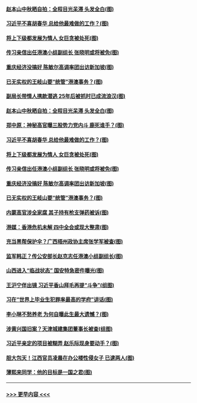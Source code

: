 #### [赵本山中秋晒自拍：全程目光呆滞 头发全白(图)](../pages/p2/907396.md?t=09151622) 
#### [习近平不喜胡春华 总给他最难做的工作？(图)](../pages/p2/907341.md?t=09151622) 
#### [将上下级都发展为情人 女巨贪被处死(图)](../pages/p2/907329.md?t=09151622) 
#### [传习亲信出任港澳小组副组长 张晓明或将被免(图)](../pages/p2/907294.md?t=09151622) 
#### [重庆经济没搞好 陈敏尔高调率团出访新加坡(图)](../pages/p2/907302.md?t=09151622) 
#### [已无实权的王岐山要“统管”港澳事务？(图)](../pages/p2/907305.md?t=09151622) 
#### [副局长带情人携款潜逃 25年后被抓时已成流浪汉(图)](../pages/p2/907432.md?t=09151622) 
#### [赵本山中秋晒自拍：全程目光呆滞 头发全白(图)](../pages/p2/907396.md?t=09151622) 
#### [郑中原：神秘高官曝三股势力党内斗 鹿死谁手？(图)](../pages/p2/907409.md?t=09151622) 
#### [习近平不喜胡春华 总给他最难做的工作？(图)](../pages/p2/907341.md?t=09151622) 
#### [将上下级都发展为情人 女巨贪被处死(图)](../pages/p2/907329.md?t=09151622) 
#### [传习亲信出任港澳小组副组长 张晓明或将被免(图)](../pages/p2/907294.md?t=09151622) 
#### [重庆经济没搞好 陈敏尔高调率团出访新加坡(图)](../pages/p2/907302.md?t=09151622) 
#### [已无实权的王岐山要“统管”港澳事务？(图)](../pages/p2/907305.md?t=09151622) 
#### [内蒙高官涉全家腐 其子持有枪支弹药被诉(图)](../pages/p2/907300.md?t=09151622) 
#### [港媒：香港危机未解 四中全会或现大整肃(图)](../pages/p2/907232.md?t=09151622) 
#### [充当黑帮保护伞？广西梧州政协主席张学军被查(图)](../pages/p2/907237.md?t=09151622) 
#### [监军韩正？传公安部长赵克志任港澳小组副组长(图)](../pages/p2/907221.md?t=09151622) 
#### [山西进入“临战状态” 国安特急密件曝光(图)](../pages/p2/907198.md?t=09151622) 
#### [王沪宁伴出镜 习近平香山拜毛再提“斗争”(组图)](../pages/p2/907197.md?t=09151622) 
#### [习在“世界上毕业生犯罪率最高的学府”讲话(图)](../pages/p2/906980.md?t=09151622) 
#### [李小琳不愁养老 为何自曝此生最大遗憾？(图)](../pages/p2/907113.md?t=09151622) 
#### [涉黄兴国旧案？天津城建集团董事长被查(组图)](../pages/p2/907111.md?t=09151622) 
#### [习近平亲定的项目被糊弄 赵乐际现身要动手？(图)](../pages/p2/907080.md?t=09151622) 
#### [胆大包天！江西官员凌晨在办公楼性侵女子 已逮两人(图)](../pages/p2/907059.md?t=09151622) 
#### [薄熙来同学：他的目标是一国之君(图)](../pages/p2/907014.md?t=09151622) 

----
#### [ >>> 更早内容 <<< ](../indexes/p2-earlier.md)
